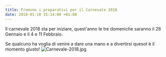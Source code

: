 ```yaml
---
title: Fremono i preparativi per il Carnevale 2018
date: 2018-01-10 15:14:00 +01:00
---
```


Il carnevale 2018 sta per iniziare, quest'anno le tre domeniche saranno il 28 Gennaio e il 4 e 11 Febbraio.

Se qualcuno ha voglia di venire a dare una mano e a divertirsi quesot è il momento giusto!
![Carnevale-2018.jpg](/uploads/Carnevale-2018.jpg)